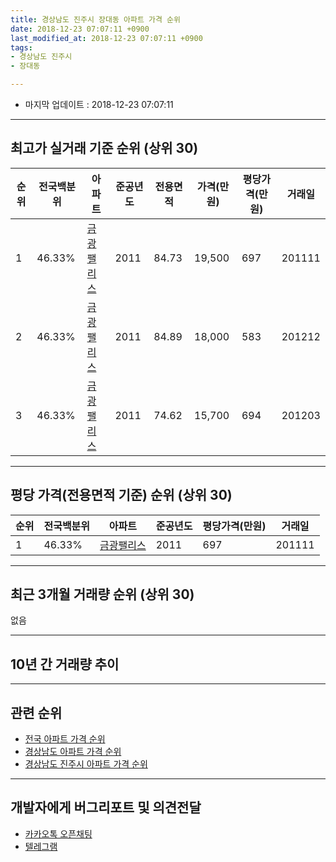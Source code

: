 ```yaml
---
title: 경상남도 진주시 장대동 아파트 가격 순위
date: 2018-12-23 07:07:11 +0900
last_modified_at: 2018-12-23 07:07:11 +0900
tags:
- 경상남도 진주시
- 장대동

---
```


* 마지막 업데이트 : 2018-12-23 07:07:11

---

## 최고가 실거래 기준 순위 (상위 30)


|순위|전국백분위|아파트|준공년도|전용면적|가격(만원)|평당가격(만원)|거래일|
|---|---|---|---|---|---|---|---|
|1|46.33%|[금광팰리스](https://search.naver.com/search.naver?query=%EA%B2%BD%EC%83%81%EB%82%A8%EB%8F%84+%EC%A7%84%EC%A3%BC%EC%8B%9C+%EC%9E%A5%EB%8C%80%EB%8F%99+%EA%B8%88%EA%B4%91%ED%8C%B0%EB%A6%AC%EC%8A%A4)|2011|84.73|19,500|697|201111|
|2|46.33%|[금광팰리스](https://search.naver.com/search.naver?query=%EA%B2%BD%EC%83%81%EB%82%A8%EB%8F%84+%EC%A7%84%EC%A3%BC%EC%8B%9C+%EC%9E%A5%EB%8C%80%EB%8F%99+%EA%B8%88%EA%B4%91%ED%8C%B0%EB%A6%AC%EC%8A%A4)|2011|84.89|18,000|583|201212|
|3|46.33%|[금광팰리스](https://search.naver.com/search.naver?query=%EA%B2%BD%EC%83%81%EB%82%A8%EB%8F%84+%EC%A7%84%EC%A3%BC%EC%8B%9C+%EC%9E%A5%EB%8C%80%EB%8F%99+%EA%B8%88%EA%B4%91%ED%8C%B0%EB%A6%AC%EC%8A%A4)|2011|74.62|15,700|694|201203|


---

## 평당 가격(전용면적 기준) 순위 (상위 30)


|순위|전국백분위|아파트|준공년도|평당가격(만원)|거래일|
|---|---|---|---|---|---|
|1|46.33%|[금광팰리스](https://search.naver.com/search.naver?query=%EA%B2%BD%EC%83%81%EB%82%A8%EB%8F%84+%EC%A7%84%EC%A3%BC%EC%8B%9C+%EC%9E%A5%EB%8C%80%EB%8F%99+%EA%B8%88%EA%B4%91%ED%8C%B0%EB%A6%AC%EC%8A%A4)|2011|697|201111|


---

## 최근 3개월 거래량 순위 (상위 30)

없음

---

## 10년 간 거래량 추이


<div style="width:100%;">
    <canvas id="deal_progress" height="250"></canvas>
</div>

<script>
new Chart(document.getElementById("deal_progress"), {
    type: 'line',
    data: {
        labels: ['200812','200901','200902','200903','200904','200905','200906','200907','200908','200909','200910','200911','200912','201001','201002','201003','201004','201005','201006','201007','201008','201009','201010','201011','201012','201101','201102','201103','201104','201105','201106','201107','201108','201109','201110','201111','201112','201201','201202','201203','201204','201205','201206','201207','201208','201209','201210','201211','201212','201301','201302','201303','201304','201305','201306','201307','201308','201309','201310','201311','201312','201401','201402','201403','201404','201405','201406','201407','201408','201409','201410','201411','201412','201501','201502','201503','201504','201505','201506','201507','201508','201509','201510','201511','201512','201601','201602','201603','201604','201605','201606','201607','201608','201609','201610','201611','201612','201701','201702','201703','201704','201705','201706','201707','201708','201709','201710','201711','201712','201801','201802','201803','201804','201805','201806','201807','201808','201809','201810','201811','201812'],
        datasets: [{
            label: '실거래 수',
            pointRadius: 1,
            data: [0, 0, 0, 0, 0, 0, 0, 0, 0, 0, 0, 0, 0, 0, 0, 0, 0, 0, 0, 0, 0, 0, 0, 0, 0, 0, 0, 0, 0, 0, 0, 0, 0, 0, 0, 1, 1, 2, 1, 3, 2, 1, 0, 1, 0, 0, 0, 0, 1, 0, 0, 0, 0, 0, 0, 0, 0, 0, 0, 0, 0, 0, 0, 0, 0, 0, 0, 0, 0, 0, 0, 0, 0, 1, 0, 0, 0, 0, 0, 0, 0, 0, 0, 0, 0, 0, 0, 0, 0, 0, 0, 0, 0, 0, 1, 0, 0, 0, 0, 0, 0, 0, 0, 0, 0, 0, 0, 0, 0, 0, 0, 0, 0, 0, 0, 0, 0, 0, 0, 0, 0],
            borderColor: "rgba(255, 201, 14, 1)",
            backgroundColor: "rgba(255, 201, 14, 0.5)",
            fill: true,
        }]
    },
    options: {
        responsive: true,
        title: {
            display: true,
            text: '10년간 거래량 추이'
        },
        tooltips: {
            mode: 'index',
            intersect: false,
        },
        hover: {
            mode: 'nearest',
            intersect: true
        },
        scales: {
            xAxes: [{
                display: true,
                scaleLabel: {
                    display: true,
                    labelString: '년/월'
                }
            }],
            yAxes: [{
                display: true,
                ticks: {
                    suggestedMin: 0,
                },
                scaleLabel: {
                    display: true,
                    labelString: '실거래 수'
                }
            }]
        }
    }
});

</script>


---

## 관련 순위

- [전국 아파트 가격 순위](https://inasie.github.io/apt-ranking/전국)
- [경상남도 아파트 가격 순위](https://inasie.github.io/apt-ranking/경상남도)
- [경상남도 진주시 아파트 가격 순위](https://inasie.github.io/apt-ranking/경상남도-진주시)


---

## 개발자에게 버그리포트 및 의견전달

- [카카오톡 오픈채팅](https://open.kakao.com/o/gLJUAP4)
- [텔레그램](https://t.me/inasie)

